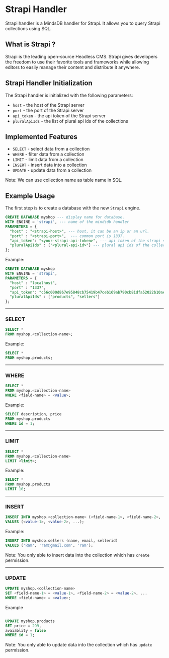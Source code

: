# Strapi Handler

Strapi handler is a MindsDB handler for Strapi. It allows you to query Strapi collections using SQL.

## What is Strapi ?

Strapi is the leading open-source Headless CMS. Strapi gives developers the freedom to use their favorite tools and frameworks while allowing editors to easily manage their content and distribute it anywhere.

## Strapi Handler Initialization

The Strapi handler is initialized with the following parameters:

- `host` - the host of the Strapi server
- `port` - the port of the Strapi server
- `api_token` - the api token of the Strapi server
- `pluralApiIds` - the list of plural api ids of the collections

## Implemented Features

- `SELECT` - select data from a collection
- `WHERE` - filter data from a collection
- `LIMIT` - limit data from a collection
- `INSERT` - insert data into a collection
- `UPDATE` - update data from a collection

Note: We can use collection name as table name in SQL.

## Example Usage

The first step is to create a database with the new `Strapi` engine.

```sql
CREATE DATABASE myshop --- display name for database.
WITH ENGINE = 'strapi', --- name of the mindsdb handler
PARAMETERS = {
  "host" : "<strapi-host>", --- host, it can be an ip or an url.
  "port" : "<strapi-port>",  --- common port is 1337.
  "api_token": "<your-strapi-api-token>", --- api token of the strapi server.
  "pluralApiIds" : ["<plural-api-id>"] --- plural api ids of the collections.
};
```

Example:

```sql
CREATE DATABASE myshop
WITH ENGINE = 'strapi',
PARAMETERS = {
  "host" : "localhost",
  "port" : "1337",
  "api_token": "c56c000d867e95848cb75419b47ceb169ab790cb81dfa52022b10ae8d7bffebe9f8927d7b2a1af88352c76506b82f907f98bb000eb2f590e62abe6b83e70318f90d152b63b97a5837f6dc0b607dc8b82b849cc5c6543e650d111c3706a8a50c02a1494fa9bb7d91ab2c4773df2aede75f159e1a87d9336b166bbde7839ffcd7f",
  "pluralApiIds" : ["products", "sellers"]
};
```

---

### SELECT

```sql
SELECT *
FROM myshop.<collection-name>;
```

Example:

```sql
SELECT *
FROM myshop.products;
```

---

### WHERE

```sql
SELECT *
FROM myshop.<collection-name>
WHERE <field-name> = <value>;
```

Example:

```sql
SELECT description, price
FROM myshop.products
WHERE id = 1;
```

---

### LIMIT

```sql
SELECT *
FROM myshop.<collection-name>
LIMIT <limit>;
```

Example:

```sql
SELECT *
FROM myshop.products
LIMIT 10;
```

---

### INSERT

```sql
INSERT INTO myshop.<collection-name> (<field-name-1>, <field-name-2>, ...)
VALUES (<value-1>, <value-2>, ...);
```

Example:

```sql
INSERT INTO myshop.sellers (name, email, sellerid)
VALUES ('Ram', 'ram@gmail.com', 'ram');
```

Note: You only able to insert data into the collection which has `create` permission.

---

### UPDATE

```sql
UPDATE myshop.<collection-name>
SET <field-name-1> = <value-1>, <field-name-2> = <value-2>, ...
WHERE <field-name> = <value>;
```

Example

```sql

UPDATE myshop.products
SET price = 299,
avaiablity = false
WHERE id = 1;
```

Note: You only able to update data into the collection which has `update` permission.

